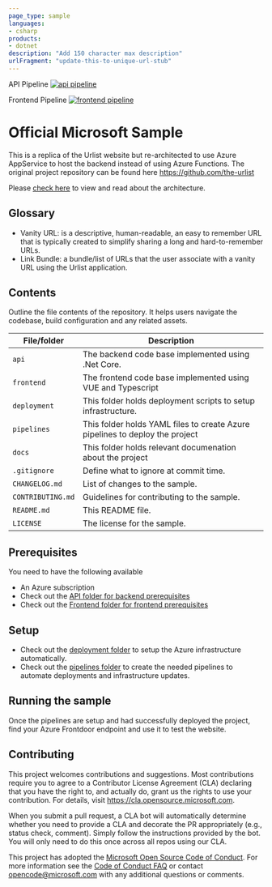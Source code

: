 ```yaml
---
page_type: sample
languages:
- csharp
products:
- dotnet
description: "Add 150 character max description"
urlFragment: "update-this-to-unique-url-stub"
---
```


API Pipeline
[![api pipeline](https://dev.azure.com/cseeest/OpenHack/_apis/build/status/Production%20Fundamentals%20OpenHack/%5Burlist%5D%20api-pipeline?branchName=master)](https://dev.azure.com/cseeest/OpenHack/_build/latest?definitionId=42&branchName=master)

Frontend Pipeline [![frontend pipeline](https://dev.azure.com/cseeest/OpenHack/_apis/build/status/Production%20Fundamentals%20OpenHack/%5Burlist%5D%20frontend-pipeline?branchName=master)](https://dev.azure.com/cseeest/OpenHack/_build/latest?definitionId=43&branchName=master)
# Official Microsoft Sample

<!-- 
Guidelines on README format: https://review.docs.microsoft.com/help/onboard/admin/samples/concepts/readme-template?branch=master

Guidance on onboarding samples to docs.microsoft.com/samples: https://review.docs.microsoft.com/help/onboard/admin/samples/process/onboarding?branch=master

Taxonomies for products and languages: https://review.docs.microsoft.com/new-hope/information-architecture/metadata/taxonomies?branch=master
-->

This is a replica of the Urlist website but re-architected to use Azure AppService to host the backend instead of using Azure Functions. The original project repository can be found here https://github.com/the-urlist

Please [check here](docs/Infrastructure.md) to view and read about the architecture.

## Glossary

* Vanity URL: is a descriptive, human-readable, an easy to remember URL that is typically created to simplify sharing a long and hard-to-remember URLs.
* Link Bundle: a bundle/list of URLs that the user associate with a vanity URL using the Urlist application.

## Contents

Outline the file contents of the repository. It helps users navigate the codebase, build configuration and any related assets.

| File/folder       | Description                                |
|-------------------|--------------------------------------------|
| `api`             | The backend code base implemented using .Net Core. |
| `frontend`        | The frontend code base implemented using VUE and Typescript |
| `deployment`      | This folder holds deployment scripts to setup infrastructure. |
| `pipelines`       | This folder holds YAML files to create Azure pipelines to deploy the project |
| `docs`            | This folder holds relevant documenation about the project |
| `.gitignore`      | Define what to ignore at commit time.      |
| `CHANGELOG.md`    | List of changes to the sample.             |
| `CONTRIBUTING.md` | Guidelines for contributing to the sample. |
| `README.md`       | This README file.                          |
| `LICENSE`         | The license for the sample.                |

## Prerequisites

You need to have the following available

* An Azure subscription
* Check out the [API folder for backend prerequisites](api/README.md)
* Check out the [Frontend folder for frontend prerequisites](frontend/README.md)

## Setup

* Check out the [deployment folder](deployment/README.md) to setup the Azure infrastructure automatically.
* Check out the [pipelines folder](pipelines/README.md) to create the needed pipelines to automate deployments and infrastructure updates.

## Running the sample

Once the pipelines are setup and had successfully deployed the project, find your Azure Frontdoor endpoint and use it to test the website.

## Contributing

This project welcomes contributions and suggestions.  Most contributions require you to agree to a
Contributor License Agreement (CLA) declaring that you have the right to, and actually do, grant us
the rights to use your contribution. For details, visit https://cla.opensource.microsoft.com.

When you submit a pull request, a CLA bot will automatically determine whether you need to provide
a CLA and decorate the PR appropriately (e.g., status check, comment). Simply follow the instructions
provided by the bot. You will only need to do this once across all repos using our CLA.

This project has adopted the [Microsoft Open Source Code of Conduct](https://opensource.microsoft.com/codeofconduct/).
For more information see the [Code of Conduct FAQ](https://opensource.microsoft.com/codeofconduct/faq/) or
contact [opencode@microsoft.com](mailto:opencode@microsoft.com) with any additional questions or comments.
